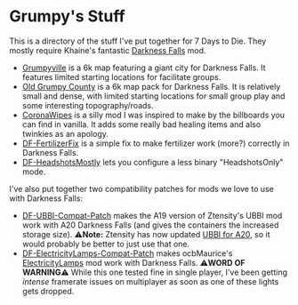 # Grumpy's Stuff

This is a directory of the stuff I've put together for 7 Days to Die.  They mostly require Khaine's fantastic [Darkness Falls](https://gitlab.com/KhaineGB/darkness-falls-a20/-/tree/main) mod.

* [Grumpyville](https://github.com/grumpygabe/DF-Grumpyville) is a 6k map featuring a giant city for Darkness Falls. It features limited starting locations for facilitate groups.
* [Old Grumpy County](https://github.com/grumpygabe/DF-GrumpyMap) is a 6k map pack for Darkness Falls.  It is relatively small and dense, with limited starting locations for small group play and some interesting topography/roads.
* [CoronaWipes](https://github.com/grumpygabe/DF-CoronaWipes) is a silly mod I was inspired to make by the billboards you can find in vanilla.  It adds some really bad healing items and also twinkies as an apology.
* [DF-FertilizerFix](https://github.com/grumpygabe/DF-FertilizerFix/tree/main) is a simple fix to make fertilizer work (more?) correctly in Darkness Falls.
* [DF-HeadshotsMostly](https://github.com/grumpygabe/DF-HeadshotsMostly/tree/main) lets you configure a less binary "HeadshotsOnly" mode.

I've also put together two compatibility patches for mods we love to use with Darkness Falls:

* [DF-UBBI-Compat-Patch](https://github.com/grumpygabe/DF-UBBI-Compat-Patch) makes the A19 version of Ztensity's UBBI mod work with A20 Darkness Falls (and gives the containers the increased storage size). :warning:**Note:** Ztensity has now updated [UBBI for A20](https://www.nexusmods.com/7daystodie/mods/1242), so it would probably be better to just use that one. 
* [DF-ElectricityLamps-Compat-Patch](https://github.com/grumpygabe/DF-ElectricityLamps-Compat-Patch) makes ocbMaurice's [ElectricityLamps](https://github.com/OCB7D2D/ElectricityLamps) mod work with Darkness Falls. ⚠️**WORD OF WARNING**:warning:  While this one tested fine in single player, I've been getting *intense* framerate issues on multiplayer as soon as one of these lights gets dropped. 
